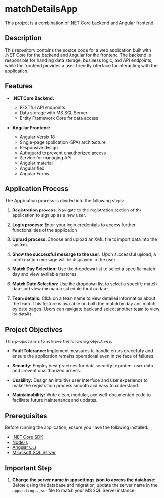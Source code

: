 # matchDetailsApp

This project is a combination of .NET Core backend and Angular frontend.

## Description

This repository contains the source code for a web application built with .NET Core for the backend and Angular for the frontend. The backend is responsible for handling data storage, business logic, and API endpoints, while the frontend provides a user-friendly interface for interacting with the application.

## Features

- **.NET Core Backend:**
  - RESTful API endpoints
  - Data storage with MS SQL Server
  - Entity Framework Core for data access

- **Angular Frontend:**
  - Angular Versio 18
  - Single-page application (SPA) architecture
  - Responsive design
  - Authguard to prevent unauthorized access
  - Service for managing API
  - Angular material
  - Angular flex
  - Angular Forms

## Application Process

The Application process is divided into the following steps:

1. **Registration process:** Navigate to the registration section of the application to sign up as a new user.
   
2. **Login process:** Enter your login credentials to access further functionalities of the application
   
3. **Upload process:** Choose and upload an XML file to import data into the system.

4. **Show the successful message to the user:** Upon successful upload, a confirmation message will be displayed to the user.
  
5. **Match Day Selection:** Use the dropdown list to select a specific match day and view available matches.
   
6. **Match Date Selection:** Use the dropdown list to select a specific match date and view the match schedule for that date.
    
7. **Team details:** Click on a team name to view detailed information about the team. This feature is available on both the match by day and match by date pages. Users can navigate back and select another team to view its details.


## Project Objectives

This project aims to achieve the following objectives:

- **Fault Tolerance:** Implement measures to handle errors gracefully and ensure the application remains operational even in the face of failures.

- **Security:** Employ best practices for data security to protect user data and prevent unauthorized access.

- **Usability:** Design an intuitive user interface and user experience to make the registration process smooth and easy to understand.

- **Maintainability:** Write clean, modular, and well-documented code to facilitate future maintenance and updates.

## Prerequisites

Before running the application, ensure you have the following installed:

- [.NET Core SDK](https://dotnet.microsoft.com/download)
- [Node.js](https://nodejs.org/)
- [Angular CLI](https://angular.io/cli)
- [Microsoft SQL Server](https://www.microsoft.com/en-us/sql-server/sql-server-downloads)

## Important Step

1. **Change the server name in appsettings.json to access the database:** Before using the database and migration, update the server name in the `appsettings.json` file to match your MS SQL Server instance.
